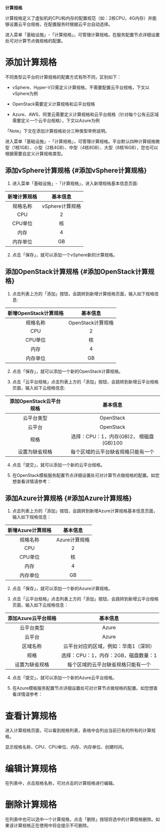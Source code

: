 
**计算规格**

计算规格定义了虚拟机的CPU和内存的配置规范（如：2核CPU，4G内存）并能够设置云平台规格，在配置服务时根据云平台自动选择。

进入菜单「基础设施」-「计算规格」，可管理计算规格。在服务配置节点详细设置处可对计算节点做规格的配置。

# 添加计算规格

不同类型云平台的计算规格的配置方式有所不同，区别如下：

-   vSphere、Hyper-V只需定义计算规格，不需要配置云平台规格，下文以vSphere为例

-   OpenStack需要定义计算规格和云平台规格

-   Azure、AWS、阿里云需要定义计算规格和云平台规格（针对每个公有云区域需要定义一个云平台规格），下文以Azure为例

「Note」下文在添加计算规格处分三种类型举例说明。

进入菜单「基础设施」-「计算规格」，可管理计算规格。平台默认四种计算规格微型（1核1GB）、小型（2核4GB）、中型（4核8GB）、大型（8核16GB），您也可以根据需要自定义计算规格类型。

## 添加vSphere计算规格 {#添加vSphere计算规格}

1.  进入菜单「基础设施」-「计算规格」，进入新增规格基本信息页面:

新增计算规格|基本信息   
:------:|:------: 
  规格名称  |             vSphere计算规格
  CPU       |             2
  CPU单位   |             核
  内存      |             4
  内存单位    |           GB

2.  点击「保存」，就可以添加一个vSphere新的计算规格。

## 添加OpenStack计算规格 {#添加OpenStack计算规格}

1.  点击列表上方的「添加」按钮，会跳转到新增计算规格页面，输入如下规格信息:

新增OpenStack计算规格|基本信息   
:------:|:------: 
  规格名称     |                   OpenStack计算规格
  CPU         |                    2
  CPU单位     |                    核
  内存        |                    4
  内存单位    |                    GB

2.  点击「保存」，就可以添加一个新的OpenStack计算规格。

3.  点击「云平台规格」点击列表上方的「添加」按钮，会跳转到新增云平台规格页面，输入如下云规格信息:

添加OpenStack云平台规格   |基本信息
 :------:|:------: 
  云平台类型   |              OpenStack
  云平台      |               OpenStack
  规格        |               选择：CPU：1，内存(GB)2， 根磁盘(GB)100
  设置为缺省规格   |          每个区域的云平台缺省规格只能有一个

4.  点击「提交」，就可以添加一个新的云平台规格。

5.  在OpenStack模板服务配置节点详细设置处可对计算节点做规格的配置。如您想查看详情请参考：

## 添加Azure计算规格 {#添加Azure计算规格}

1.  点击列表上方的「添加」按钮，会跳转到新增Azure计算规格基本信息页面，输入如下规格信息：

新增Azure计算规格|基本信息   
:------:|:------: 
规格名称|    Azure计算规格
CPU      |     2
CPU单位   |    核
内存     |    4
内存单位  |    GB

2.  点击「保存」，就可以添加一个新的Azure计算规格。

3.  点击「云平台规格」点击列表上方的「添加」按钮，会跳转到新增云平台规格页面，输入如下云规格信息：

添加Azure云平台规格  |基本信息 
 :------:|:------: 
  云平台类型|            Azure
  云平台    |            Azure
  区域名称  |            云平台对应的区域，例如：华南1（深圳）
  规格     |             选择：CPU：1，内存：2GB，磁盘数量：1
  设置为缺省规格|        每个区域的云平台缺省规格只能有一个

4.  点击「提交」，就可以添加一个新的Azure云平台规格。

5.  在Azure模板服务配置节点详细设置处可对计算节点做规格的配置。如您想查看详情请参考：

# 查看计算规格

进入计算规格页面，可以看到规格列表，表格中会列出当前已有的所有的计算规格。

显示规格名称、CPU、CPU单位、内存、内存单位、创建时间。

# 编辑计算规格

在列表中，点击规格名称，可对点击的计算规格进行编辑。

# 删除计算规格

在列表中也可以选中一个计算规格，点击「删除」按钮将选中的计算规格删除。如果该计算规格正在使用中将会提示不可删除。
